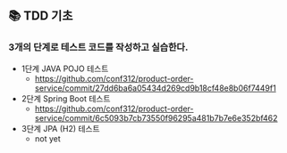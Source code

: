 ## 📚 TDD 기초
### 3개의 단계로 테스트 코드를 작성하고 실습한다.
- 1단계 JAVA POJO 테스트 
  - https://github.com/conf312/product-order-service/commit/27dd6ba6a05434d269cd9b18cf48e8b06f7449f1
- 2단계 Spring Boot 테스트
  - https://github.com/conf312/product-order-service/commit/6c5093b7cb73550f96295a481b7b7e6e352bf462
- 3단계 JPA (H2) 테스트
  - not yet
